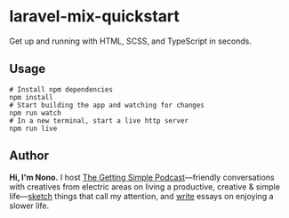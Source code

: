 # laravel-mix-quickstart
Get up and running with HTML, SCSS, and TypeScript in seconds.

## Usage

```
# Install npm dependencies
npm install
# Start building the app and watching for changes
npm run watch
# In a new terminal, start a live http server
npm run live
```

## Author

**Hi, I'm Nono.** I host [The Getting Simple Podcast](https://gettingsimple.com/podcast)—friendly conversations with creatives from electric areas on living a productive, creative & simple life—[sketch](https://sketch.nono.ma) things that call my attention, and [write](https://gettingsimple.com) essays on enjoying a slower life.